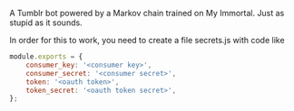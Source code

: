 A Tumblr bot powered by a Markov chain trained on My Immortal. Just as stupid as it sounds.

In order for this to work, you need to create a file secrets.js with code like

```js
module.exports = {
    consumer_key: '<consumer key>',
    consumer_secret: '<consumer secret>',
    token: '<oauth token>',
    token_secret: '<oauth token secret>',
};
```
